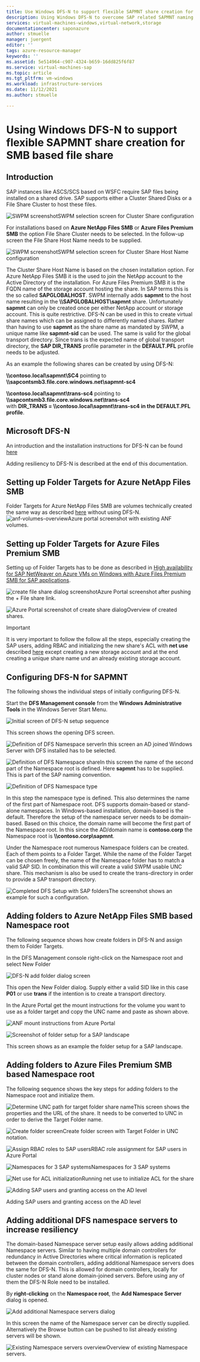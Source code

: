 ```yaml
---
title: Use Windows DFS-N to support flexible SAPMNT share creation for SMB based file shares
description: Using Windows DFS-N to overcome SAP related SAPMNT naming limitations for Azure NetApp Files SMB or Azure Files Premium SMB
services: virtual-machines-windows,virtual-network,storage
documentationcenter: saponazure
author: stmuelle
manager: juergent
editor: ''
tags: azure-resource-manager
keywords: ''
ms.assetid: 5e514964-c907-4324-b659-16dd825f6f87
ms.service: virtual-machines-sap
ms.topic: article
ms.tgt_pltfrm: vm-windows
ms.workload: infrastructure-services
ms.date: 11/12/2021
ms.author: stmuelle

---
```


# Using Windows DFS-N to support flexible SAPMNT share creation for SMB based file share

## Introduction

SAP instances like ASCS/SCS based on WSFC require SAP files being installed on a shared drive. SAP supports either a Cluster Shared Disks or a File Share Cluster to host these files.

![SWPM screenshot](media/virtual-machines-shared-sap-high-availability-guide/swpm-01.png)SWPM selection screen for Cluster Share configuration

For installations based on **Azure NetApp Files SMB** or **Azure Files Premium SMB** the option File Share Cluster needs to be selected. In the follow-up screen the File Share Host Name needs to be supplied.

![SWPM screenshot](media/virtual-machines-shared-sap-high-availability-guide/swpm-02.png)SWPM selection screen for Cluster Share Host Name configuration

The Cluster Share Host Name is based on the chosen installation option. For Azure NetApp Files SMB it is the used to join the NetApp account to the Active Directory of the installation. For Azure Files Premium SMB it is the FQDN name of the storage account hosting the share. In SAP terms this is the so called **SAPGLOBALHOST**.
SWPM internally adds **sapmnt** to the host name resulting in the **\\\SAPGLOBALHOST\sapmnt**  share. Unfortunately **sapmnt** can only be created once per either NetApp account or storage account. This is quite restrictive. DFS-N can be used in this to create virtual share names which can be assigned to differently named shares. Rather than having to use **sapmnt** as the share name as mandated by SWPM, a unique name like **sapmnt-sid** can be used. The same is valid for the global transport directory. Since trans is the expected name of global transport directory, the **SAP DIR_TRANS** profile parameter in the **DEFAULT.PFL** profile needs to be adjusted.

As an example the following shares can be created by using DFS-N:  

**\\\contoso.local\sapmnt\\SC4** pointing to **\\\sapcontsmb3.file.core.windows.net\\sapmnt-sc4**  

**\\\contoso.local\sapmnt\\trans-sc4** pointing to **\\\sapcontsmb3.file.core.windows.net\\trans-sc4**  
with **DIR_TRANS = \\\contoso.local\sapmnt\trans-sc4 in the DEFAULT.PFL profile**.

## Microsoft DFS-N

An introduction and the installation instructions for DFS-N can be found [here](https://docs.microsoft.com/en-us/windows-server/storage/dfs-namespaces/dfs-overview)

Adding resiliency to DFS-N is described at the end of this documentation.

## Setting up Folder Targets for Azure NetApp Files SMB

 Folder Targets for Azure NetApp Files SMB are volumes technically created the same way as described [here](./high-availability-guide-windows-netapp-files-smb.md) without using DFS-N. 
![anf-volumes-overview](media/virtual-machines-shared-sap-high-availability-guide/anf-volumes.png)Azure portal screenshot with existing ANF volumes.

## Setting up Folder Targets for Azure Files Premium SMB

Setting up of Folder Targets has to be done as described in [High availability for SAP NetWeaver on Azure VMs on Windows with Azure Files Premium SMB for SAP applications](./high-availability-guide-windows-azure-files-smb.md).

![create file share dialog screenshot](media/virtual-machines-shared-sap-high-availability-guide/afssmb-01.png)Azure Portal screenshot after pushing the + File share link.

![Azure Portal screenshot of create share dialog](media/virtual-machines-shared-sap-high-availability-guide/afssmb-02.png)Overview of created shares.

> [!IMPORTANT]
> It is very important to follow the follow all the steps, especially creating the SAP users, adding RBAC and initializing the new share's ACL with **net use** described [here](./high-availability-guide-windows-azure-files-smb.md) except creating a new storage account and at the end creating a unique share name und an already existing storage account.
>

## Configuring DFS-N for SAPMNT

The following shows the individual steps of initially configuring DFS-N. 

Start the **DFS Management console** from the **Windows Administrative Tools** in the Windows Server Start Menu.

![Initial screen of DFS-N setup sequence](media/virtual-machines-shared-sap-high-availability-guide/dfs-setup-01.png)

This screen shows the opening DFS screen.

![Definition of DFS Namespace server](media/virtual-machines-shared-sap-high-availability-guide/dfs-setup-07.png)In this screen an AD joined Windows Server with DFS installed has to be selected.

![Definition of DFS Namespace share](media/virtual-machines-shared-sap-high-availability-guide/dfs-setup-08.png)In this screen the name of the second part of the Namespace root is defined. Here **sapmnt** has to be supplied. This is part of the SAP naming convention.

![Definition of DFS Namespace type](media/virtual-machines-shared-sap-high-availability-guide/dfs-setup-09.png)

In this step the namespace type is defined. This also determines the name of the first part of Namespace root. DFS supports domain-based or stand-alone namespaces. In Windows-based installation, domain-based is the default. Therefore the setup of the namespace server needs to be domain-based. Based on this choice, the domain name will become the first part of the Namespace root. In this since the AD/domain name is **contoso.corp** the Namespace root is **\\\contoso.corp\sapmnt**.

Under the Namespace root numerous Namespace folders can be created. Each of them points to a Folder Target. While the name of the Folder Target can be chosen freely, the name of the Namespace folder has to match a valid SAP SID. In combination this will create a valid SWPM usable UNC share. This mechanism is also be used to create the trans-directory in order to provide a SAP transport directory.

![Completed DFS Setup with SAP folders](media/virtual-machines-shared-sap-high-availability-guide/dfs-setup-11.png)The screenshot shows an example for such a configuration.

## Adding folders to Azure NetApp Files SMB based Namespace root

The following sequence shows how create folders in DFS-N and assign them to Folder Targets.

In the DFS Management console right-click on the Namespace root and select New Folder 

![DFS-N add folder dialog screen](media/virtual-machines-shared-sap-high-availability-guide/dfs-add-folder-05.png)

This open the New Folder dialog. Supply either a valid SID like in this case **P01** or use **trans** if the intention is to create a transport directory.

In the Azure Portal  get the mount instructions for the volume you want to use as a folder target and copy the UNC name and paste as shown above.

![ANF mount instructions from Azure Portal](media/virtual-machines-shared-sap-high-availability-guide/dfs-add-folder-04.png)

![Screenshot of folder setup for a SAP landscape](media/virtual-machines-shared-sap-high-availability-guide/dfs-add-folder-08.png)

This screen shows as an example the folder setup for a SAP landscape.

## Adding folders to Azure Files Premium SMB based Namespace root

The following sequence shows the key steps for adding folders to the Namespace root and initialize them.

![Determine UNC path for target folder share name](media/virtual-machines-shared-sap-high-availability-guide/afs-prop-01.png)This screen shows the properties and the URL of the share. It needs to be converted to UNC in order to derive the Target Folder name.

![Create folder screen](media/virtual-machines-shared-sap-high-availability-guide/smbdfs-01.png)Create folder screen with Target Folder in UNC notation.

![Assign RBAC roles to SAP users](media/virtual-machines-shared-sap-high-availability-guide/afsra-01.png)RBAC role assignment for SAP users in Azure Portal

![Namespaces for 3 SAP systems](media/virtual-machines-shared-sap-high-availability-guide/smbdfs-02.png)Namespaces for 3 SAP systems

![Net use for ACL initialization](media/virtual-machines-shared-sap-high-availability-guide/afsacl-01.png)Running net use to initialize ACL for the share

![Adding SAP users and granting access on the AD level](media/virtual-machines-shared-sap-high-availability-guide/afsacl-02.png)

Adding SAP users and granting access on the AD level


## Adding additional DFS namespace servers to increase resiliency

The domain-based Namespace server setup easily allows adding additional Namespace servers. Similar to having multiple domain controllers for redundancy in Active Directories where critical information is replicated between the domain controllers, adding additional Namespace servers does the same for DFS-N. This is allowed for domain controllers, locally for cluster nodes or stand alone domain-joined servers. Before using any of them the DFS-N Role need to be installed.

By **right-clicking** on the **Namespace root**, the **Add Namespace Server** dialog is opened.

![Add additional Namespace servers dialog](media/virtual-machines-shared-sap-high-availability-guide/dfs-add-nss-07.png)

In this screen the name of the Namespace server can be directly supplied. Alternatively the Browse button can be pushed to list already existing servers will be shown.

![Existing Namespace servers overview](media/virtual-machines-shared-sap-high-availability-guide/dfs-add-nss-08.png)Overview of existing Namespace servers.